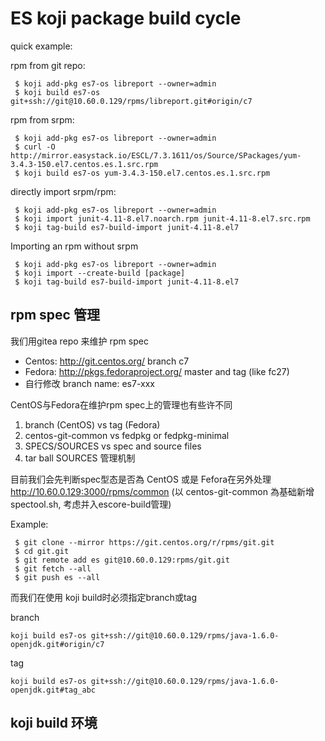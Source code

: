 # ES koji package build cycle

quick example:

rpm from git repo:
```
 $ koji add-pkg es7-os libreport --owner=admin
 $ koji build es7-os git+ssh://git@10.60.0.129/rpms/libreport.git#origin/c7
```

rpm from srpm:
```
 $ koji add-pkg es7-os libreport --owner=admin
 $ curl -O http://mirror.easystack.io/ESCL/7.3.1611/os/Source/SPackages/yum-3.4.3-150.el7.centos.es.1.src.rpm
 $ koji build es7-os yum-3.4.3-150.el7.centos.es.1.src.rpm
```

directly import srpm/rpm:
```
 $ koji add-pkg es7-os libreport --owner=admin
 $ koji import junit-4.11-8.el7.noarch.rpm junit-4.11-8.el7.src.rpm
 $ koji tag-build es7-build-import junit-4.11-8.el7
```
Importing an rpm without srpm 
```
 $ koji add-pkg es7-os libreport --owner=admin
 $ koji import --create-build [package]
 $ koji tag-build es7-build-import junit-4.11-8.el7
```

## rpm spec 管理
我们用gitea repo 来维护 rpm spec
 - Centos: http://git.centos.org/ branch c7
 - Fedora: http://pkgs.fedoraproject.org/ master and tag (like fc27)
 - 自行修改 branch name: es7-xxx

CentOS与Fedora在维护rpm spec上的管理也有些许不同
 1. branch (CentOS) vs tag (Fedora)
 2. centos-git-common vs fedpkg or fedpkg-minimal
 3. SPECS/SOURCES vs spec and source files
 4. tar ball SOURCES 管理机制

目前我们会先判断spec型态是否為 CentOS 或是 Fefora在另外处理 http://10.60.0.129:3000/rpms/common (以 centos-git-common 為基础新增spectool.sh, 考虑并入escore-build管理)

Example:
```
 $ git clone --mirror https://git.centos.org/r/rpms/git.git 
 $ cd git.git
 $ git remote add es git@10.60.0.129:rpms/git.git
 $ git fetch --all
 $ git push es --all
```
而我们在使用 koji build时必须指定branch或tag

branch
```
koji build es7-os git+ssh://git@10.60.0.129/rpms/java-1.6.0-openjdk.git#origin/c7
```

tag
```
koji build es7-os git+ssh://git@10.60.0.129/rpms/java-1.6.0-openjdk.git#tag_abc
```

## koji build 环境

```
```
## 

